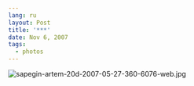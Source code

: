 ```yaml
---
lang: ru
layout: Post
title: '***'
date: Nov 6, 2007
tags:
  - photos
---
```


![sapegin-artem-20d-2007-05-27-360-6076-web.jpg](upload://sapegin-artem-20d-2007-05-27-360-6076-web.jpg)

